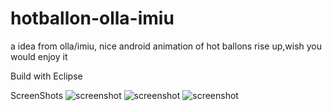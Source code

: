 # hotballon-olla-imiu
a idea from olla/imiu, nice android animation of hot ballons rise up,wish you would enjoy it

Build with Eclipse

ScreenShots
![screenshot](https://raw.githubusercontent.com/HiCubee/hotballon-olla-imiu/master/HotBallon/screenshot/screenshot.gif)
![screenshot](https://raw.githubusercontent.com/HiCubee/hotballon-olla-imiu/master/HotBallon/screenshot/device-2015-12-05-174819.png)
![screenshot](https://raw.githubusercontent.com/HiCubee/hotballon-olla-imiu/master/HotBallon/screenshot/device-2015-12-05-174910.png)

